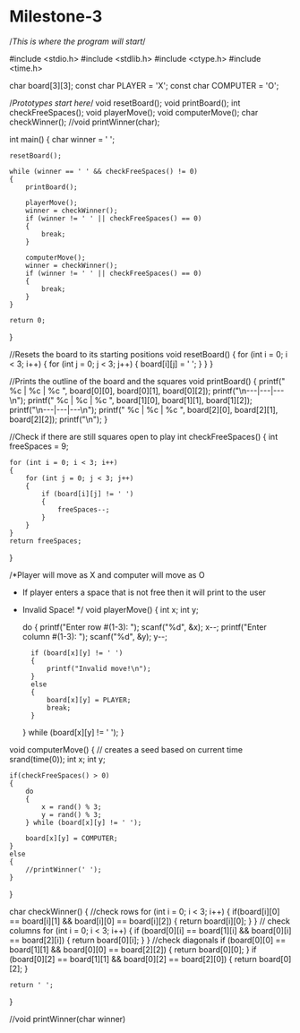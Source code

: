 # Milestone-3
/*This is where the program will start*/

#include <stdio.h>
#include <stdlib.h>
#include <ctype.h>
#include <time.h>

char board[3][3];
const char PLAYER = 'X';
const char COMPUTER = 'O';

/*Prototypes start here*/
void resetBoard();
void printBoard();
int checkFreeSpaces();
void playerMove();
void computerMove();
char checkWinner();
//void printWinner(char);

int main()
{
	char winner = ' ';

	resetBoard();
	
	while (winner == ' ' && checkFreeSpaces() != 0)
	{
		printBoard();

		playerMove();
		winner = checkWinner();
		if (winner != ' ' || checkFreeSpaces() == 0)
		{
			break;
		}

		computerMove();
		winner = checkWinner();
		if (winner != ' ' || checkFreeSpaces() == 0)
		{
			break;
		}
	}

	return 0;
}

//Resets the board to its starting positions
void resetBoard()
{
	for (int i = 0; i < 3; i++)
	{
		for (int j = 0; j < 3; j++)
		{
			board[i][j] = ' ';
		}
	}
}

//Prints the outline of the board and the squares
void printBoard()
{
	printf(" %c | %c | %c ", board[0][0], board[0][1], board[0][2]);
	printf("\n---|---|---\n");
	printf(" %c | %c | %c ", board[1][0], board[1][1], board[1][2]);
	printf("\n---|---|---\n");
	printf(" %c | %c | %c ", board[2][0], board[2][1], board[2][2]);
	printf("\n");
}

//Check if there are still squares open to play
int checkFreeSpaces()
{
	int freeSpaces = 9;

	for (int i = 0; i < 3; i++)
	{
		for (int j = 0; j < 3; j++)
		{
			if (board[i][j] != ' ')
			{
				freeSpaces--;
			}
		}
	}
	return freeSpaces;
}

/*Player will move as X and computer will move as O
* If player enters a space that is not free then it will print to the user 
* Invalid Space!
*/
void playerMove()
{
	int x;
	int y;

	do
	{
		printf("Enter row #(1-3): ");
		scanf("%d", &x);
		x--;
		printf("Enter column #(1-3): ");
		scanf("%d", &y);
		y--;

		if (board[x][y] != ' ')
		{
			printf("Invalid move!\n");
		}
		else
		{
			board[x][y] = PLAYER;
			break;
		}
	} while (board[x][y] != ' ');
}

void computerMove()
{
	// creates a seed based on current time
	srand(time(0));
	int x;
	int y;

	if(checkFreeSpaces() > 0)
	{
		do
		{
			x = rand() % 3;
			y = rand() % 3;
		} while (board[x][y] != ' ');
		
		board[x][y] = COMPUTER;
	}
	else
	{
		//printWinner(' ');
	}
}


char checkWinner()
{
	//check rows
	for (int i = 0; i < 3; i++)
	{
		if(board[i][0] == board[i][1] && board[i][0] == board[i][2])
		{
			return board[i][0];
		}
	}
	// check columns 
	for (int i = 0; i < 3; i++)
	{
		if (board[0][i] == board[1][i] && board[0][i] == board[2][i])
		{
			return board[0][i];
		}
	}
	//check diagonals
	if (board[0][0] == board[1][1] && board[0][0] == board[2][2])
	{
		return board[0][0];
	}
	if (board[0][2] == board[1][1] && board[0][2] == board[2][0])
	{
		return board[0][2];
	}

	return ' ';
}
 

//void printWinner(char winner)
